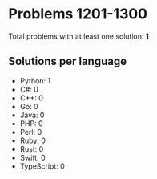 # Problems 1201-1300

Total problems with at least one solution: **1**

## Solutions per language

- Python: 1
- C#: 0
- C++: 0
- Go: 0
- Java: 0
- PHP: 0
- Perl: 0
- Ruby: 0
- Rust: 0
- Swift: 0
- TypeScript: 0
